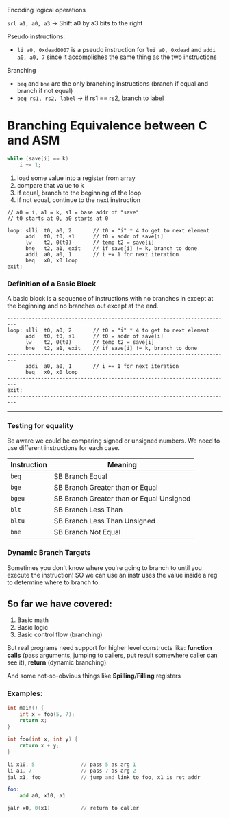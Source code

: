 Encoding logical operations

`srl a1, a0, a3` $\rightarrow$ Shift a0 by a3 bits to the right

Pseudo instructions:
- `li a0, 0xdead0007` is a pseudo instruction for `lui a0, 0xdead` and `addi a0, a0, 7` since it accomplishes the same thing as the two instructions

Branching
- `beq` and `bne` are the only branching instructions (branch if equal and branch if not equal)
- `beq rs1, rs2, label` $\rightarrow$ if rs1 == rs2, branch to label

# Branching Equivalence between C and ASM

```c
while (save[i] == k)
    i += 1;
```
1. load some value into a register from array
2. compare that value to k
3. if equal, branch to the beginning of the loop
4. if not equal, continue to the next instruction

```assembly
// a0 = i, a1 = k, s1 = base addr of "save"
// t0 starts at 0, a0 starts at 0

loop: slli  t0, a0, 2       // t0 = "i" * 4 to get to next element
      add   t0, t0, s1      // t0 = addr of save[i]
      lw    t2, 0(t0)       // temp t2 = save[i]
      bne   t2, a1, exit    // if save[i] != k, branch to done
      addi  a0, a0, 1       // i += 1 for next iteration
      beq   x0, x0 loop
exit:
```

### Definition of a Basic Block
A basic block is a sequence of instructions with no branches in except at the beginning and no branches out except at the end.
```assembly
-------------------------------------------------------------------------
loop: slli  t0, a0, 2       // t0 = "i" * 4 to get to next element
      add   t0, t0, s1      // t0 = addr of save[i]
      lw    t2, 0(t0)       // temp t2 = save[i]
      bne   t2, a1, exit    // if save[i] != k, branch to done
-------------------------------------------------------------------------
      addi  a0, a0, 1       // i += 1 for next iteration
      beq   x0, x0 loop
-------------------------------------------------------------------------
exit:
-------------------------------------------------------------------------
```
***

### Testing for equality
Be aware we could be comparing signed or unsigned numbers. We need to use different instructions for each case.

| Instruction  | Meaning                                  |
|--------------|------------------------------------------|
| `beq`        | SB Branch Equal                          |
| `bge`        | SB Branch Greater than or Equal          |
| `bgeu`       | SB Branch Greater than or Equal Unsigned |
| `blt`        | SB Branch Less Than                      |
| `bltu`       | SB Branch Less Than Unsigned             |
| `bne`        | SB Branch Not Equal                      |

### Dynamic Branch Targets
Sometimes you don't know where you're going to branch to until you execute the instruction! SO we can use an instr uses the value inside a reg to determine where to branch to.

## So far we have covered:
1. Basic math
2. Basic logic
3. Basic control flow (branching)

But real programs need support for higher level constructs like: **function calls** (pass arguments, jumping to callers, put result somewhere caller can see it), **return** (dynamic branching)

And some not-so-obvious things like **Spilling/Filling** registers 

### Examples:

```c
int main() {
    int x = foo(5, 7);
    return x;
}

int foo(int x, int y) {
    return x + y;
}
```

```asm
li x10, 5               // pass 5 as arg 1
li a1, 7                // pass 7 as arg 2
jal x1, foo             // jump and link to foo, x1 is ret addr

foo:
    add a0, x10, a1

jalr x0, 0(x1)          // return to caller

```